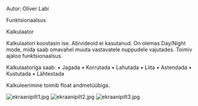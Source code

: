 Autor: Oliver Labi

Funktsionaalsus

Kalkulaator

Kalkulaatori koostasin ise. Abivideoid ei kasutanud.
On olemas Day/Night mode, mida saab omavahel muuta vastavatele nuppudele vajutades.
Toimiv ajaloo funktsionaalsus.

Kalkulaatoriga saab:
• Jagada
• Korrutada
• Lahutada
• Liita
• Astendada
• Kustutada
• Lähtestada

Kalkuleerimine toimib float andmetüübiga.

![ekraanipilt1.jpg](Avaekraan)
![ekraanipilt2.jpg](Day_Mode)
![ekraanipilt3.jpg](Night_Mode)